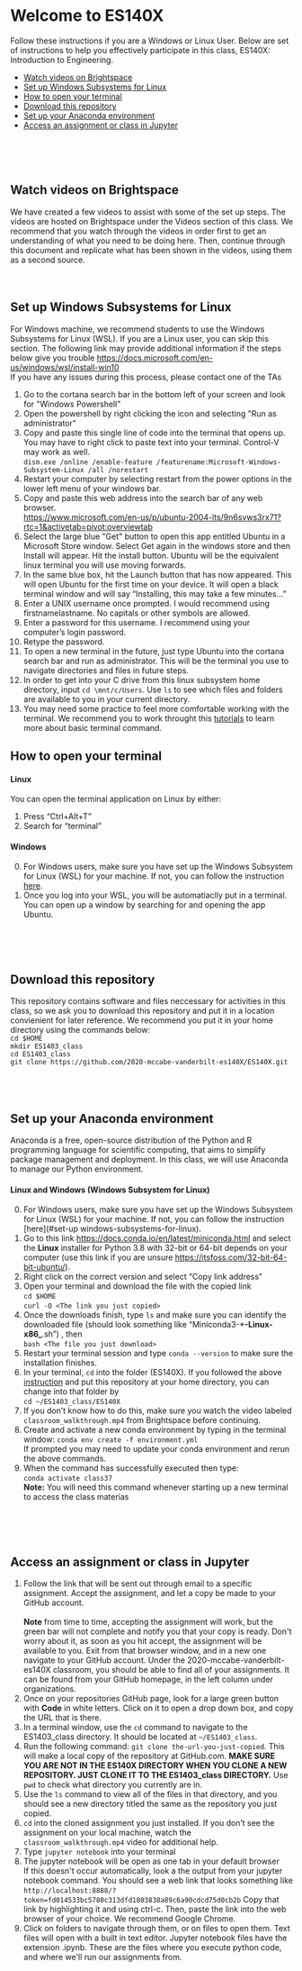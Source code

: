 # Welcome to ES140X

Follow these instructions if you are a Windows or Linux User.
Below are set of instructions to help you effectively participate 
in this class, ES140X: Introduction to Engineering. 

- [Watch videos on Brightspace](#watch-videos-on-brightspace)
- [Set up Windows Subsystems for Linux](#set-up-windows-subsystems-for-linux)
- [How to open your terminal](#how-to-open-your-terminal)
- [Download this repository](#download-this-repository)
- [Set up your Anaconda environment](#set-up-your-anaconda-environment)
- [Access an assignment or class in Jupyter](#access-an-assignment-or-class-in-jupyter)

<br />
<br />
<br />


## Watch videos on Brightspace

We have created a few videos to assist with some of the set up steps. The videos are hosted on Brightspace under the Videos section of this class. We recommend that you watch through the videos in order first to get an understanding of what you need to be doing here. Then, continue through this document and replicate what has been shown in the videos, using them as a second source.
<br />
<br />
<br />

## Set up Windows Subsystems for Linux 

For Windows machine, we recommend students to use the Windows Subsystems for Linux (WSL). If you are a Linux user, you can skip this section. The following link may provide additional information if the steps below give you trouble   https://docs.microsoft.com/en-us/windows/wsl/install-win10  
If you have any issues during this process, please contact one of the TAs  
1. Go to the cortana search bar in the bottom left of your screen and look for "Windows Powershell"
2. Open the powershell by right clicking the icon and selecting "Run as administrator"
3. Copy and paste this single line of code into the terminal that opens up. You may have to right click to paste text into your terminal. Control-V may work as well.  
      `dism.exe /online /enable-feature /featurename:Microsoft-Windows-Subsystem-Linux /all /norestart`
4. Restart your computer by selecting restart from the power options in the lower left menu of your windows bar.
5. Copy and paste this web address into the search bar of any web browser.  
    https://www.microsoft.com/en-us/p/ubuntu-2004-lts/9n6svws3rx71?rtc=1&activetab=pivot:overviewtab
6.  Select the large blue "Get" button to open this app entitled Ubuntu in a Microsoft Store window. Select Get again in the windows store and then Install will appear. Hit the install button. Ubuntu will be the equivalent linux terminal you will use moving forwards.
7. In the same blue box, hit the Launch button that has now appeared. This will open Ubuntu for the first time on your device. It will open a black terminal window and will say “Installing, this may take a few minutes...” 
8. Enter a UNIX username once prompted. I would recommend using firstnamelastname. No capitals or other symbols are allowed.
9. Enter a password for this username. I recommend using your computer’s login password.
10. Retype the password.
11. To open a new terminal in the future, just type Ubuntu into the cortana search bar and run as administrator. This will be the terminal you use to navigate directories and files in future steps.
12. In order to get into your C drive from this linux subsystem home directory, input `cd \mnt/c/Users`. Use `ls` to see which files and folders are available to you in your current directory.
13. You may need some practice to feel more comfortable working with the terminal. 
        We recommend you to work throught this [tutorials](https://swcarpentry.github.io/shell-novice/)
        to learn more about basic terminal command. 


## How to open your terminal

#### Linux 
You can open the terminal application on Linux by either:
1. Press “Ctrl+Alt+T”
2. Search for “terminal” 

#### Windows
0.  For Windows users, make sure you have set up the Windows Subsystem for Linux (WSL) for your machine. If not, you can follow the instruction [here](#set-up-windows-subsystems-for-linux).
1. Once you log into your WSL, you will be automatiaclly put in a terminal. You can open up a window by searching for and opening the app Ubuntu.
  <br />
  <br />
  <br />


## Download this repository

This repository contains software and files neccessary for activities in this class, so we ask you to download this repository and put it in a location convienient for later reference. We recommend you put it in your home directory using the commands below:  
`cd $HOME`   <br/>
`mkdir ES1403_class`  <br/>
`cd ES1403_class`  <br/>
`git clone https://github.com/2020-mccabe-vanderbilt-es140X/ES140X.git` <br/>
<br />
<br />
<br />

## Set up your Anaconda environment

Anaconda is a free, open-source distribution of the Python and R programming language for scientific computing, that aims to simplify package management and deployment. In this class, we will use Anaconda to manage our Python environment. 


#### Linux and Windows (Windows Subsystem for Linux)
0.   For Windows users, make sure you have set up the Windows Subsystem for Linux (WSL) for your machine. If not, you can follow the instruction [here](#set-up windows-subsystems-for-linux).  
1. Go to this link https://docs.conda.io/en/latest/miniconda.html and select the **Linux** installer for Python 3.8 with 32-bit or 64-bit depends on your computer (use this link if you are unsure https://itsfoss.com/32-bit-64-bit-ubuntu/). 
2. Right click on the correct version and select “Copy link address”
3. Open your terminal and download the file with the copied link  
    `cd $HOME`  
    `curl -O <The link you just copied>`  
4. Once the downloads finish, type `ls` and make sure you can identify the downloaded file (should look something like “Miniconda3-***-Linux-x86_**.sh”) , then   
    `bash <The file you just download>`
5. Restart your terminal session and type `conda --version` to make sure the installation finishes. 
6. In your terminal, `cd` into the folder (ES140X).
If you followed the above [instruction](#Download-this-repository) and put this repository at your home directory, you can change into that folder by  
`cd ~/ES1403_class/ES140X`
7. If you don’t know how to do this, make sure you watch the video labeled `classroom_walkthrough.mp4` from Brightspace before continuing.
8. Create and activate a new conda environment by typing in the terminal window:
    `conda env create -f environment.yml`  
    If prompted you may need to update your conda environment and rerun the above commands.
9. When the command has successfully executed then type:  
    `conda activate class37`   
**Note:** You will need this command whenever starting up a new terminal to access the class materias
  <br />
  <br />
  <br />

## Access an assignment or class in Jupyter

1. Follow the link that will be sent out through email to a specific assignment. Accept the assignment, and let a copy be made to your GitHub account.  <br/>  <br/>
**Note** from time to time, accepting the assignment will work, but the green bar will not complete and notify you that your copy is ready. Don't worry about it, as soon as you hit accept, the assignment will be available to you. Exit from that browser window, and in a new one navigate to your GitHub account. Under the 2020-mccabe-vanderbilt-es140X classroom, you should be able to find all of your assignments. It can be found from your GitHub homepage, in the left column under organizations. 
2. Once on your repositories GitHub page, look for a large green button with **Code** in white letters. Click on it to open a drop down box, and copy the URL that is there. 
3. In a terminal window, use the `cd` command to navigate to the ES1403_class directory. It should be located at `~/ES1403_class`.
4. Run the following command: `git clone the-url-you-just-copied`. This will make a local copy of the repository at GitHub.com. 
**MAKE SURE YOU ARE NOT IN THE ES140X DIRECTORY WHEN YOU CLONE A NEW REPOSITORY. JUST CLONE IT TO THE ES1403_class DIRECTORY.**
Use `pwd` to check what directory you currently are in.
5. Use the `ls` command to view all of the files in that directory, and you should see a new directory titled the same as the repository you just copied.
6. `cd` into the cloned assignment you just installed. If you don’t see the assignment on your local machine, watch the `classroom_walkthrough.mp4` video for additional help.
7. Type `jupyter notebook` into your terminal
8. The jupyter notebook will be open as one tab in your default browser  
If this doesn't occur automatically, look a the output from your jupyter notebook command. You should see a web link that looks something like `http://localhost:8888/?token=fd014533bc5780c313dfd1803838a89c6a90cdcd75d0cb2b` Copy that link by highlighting it and using ctrl-c. Then, paste the link into the web browser of your choice. We recommend Google Chrome.
9. Click on folders to navigate through them, or on files to open them. Text files will open with a built in text editor. Jupyter notebook files have the extension .ipynb. These are the files where you execute python code, and where we'll run our assignments from.

